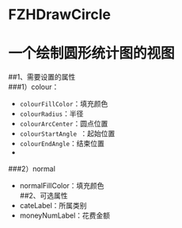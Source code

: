 # FZHDrawCircle
一个绘制圆形统计图的视图
====
##1、需要设置的属性<br>
###1）colour：</br>
  * `colourFillColor`：填充颜色<br>
  * `colourRadius`：半径<br>
  * `colourArcCenter`：圆点位置<br>
  * `colourStartAngle `：起始位置<br>
  * `colourEndAngle`：结束位置<br>
  * 
###2）normal<br>
  * normalFillColor：填充颜色<br>
##2、可选属性<br>
  * cateLabel：所属类别<br>
  * moneyNumLabel：花费金额<br>
